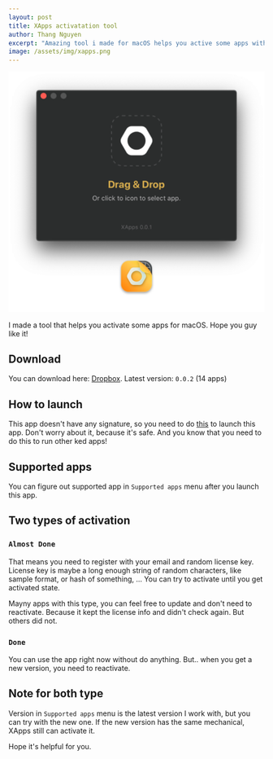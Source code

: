 ```yaml
---
layout: post
title: XApps activatation tool
author: Thang Nguyen
excerpt: "Amazing tool i made for macOS helps you active some apps without download whole ked app."
image: /assets/img/xapps.png
---
```


![XApps](/assets/img/xapps-screenshot.png)

I made a tool that helps you activate some apps for macOS. Hope you guy like it!

## Download
You can download here: [Dropbox](https://www.dropbox.com/s/p65o6m4g8rwxl75/XApps-0.0.2.app.zip?dl=1).
Latest version: `0.0.2` (14 apps)

## How to launch
This app doesn't have any signature, so you need to do [this](https://osxdaily.com/2016/09/27/allow-apps-from-anywhere-macos-gatekeeper) to launch this app.
Don't worry about it, because it's safe. And you know that you need to do this to run other ked apps!


## Supported apps
You can figure out supported app in `Supported apps` menu after you launch this app.

## Two types of activation

### `Almost Done`

That means you need to register with your email and random license key.
License key is maybe a long enough string of random characters, like sample format, or hash of something, ...
You can try to activate until you get activated state.

Mayny apps with this type, you can feel free to update and don't need to reactivate. Because it kept the license info and didn't check again. But others did not.

### `Done`

You can use the app right now without do anything. But.. when you get a new version, you need to reactivate.

## Note for both type

Version in `Supported apps` menu is the latest version I work with, but you can try with the new one. If the new version has the same mechanical, XApps still can activate it.

Hope it's helpful for you.
